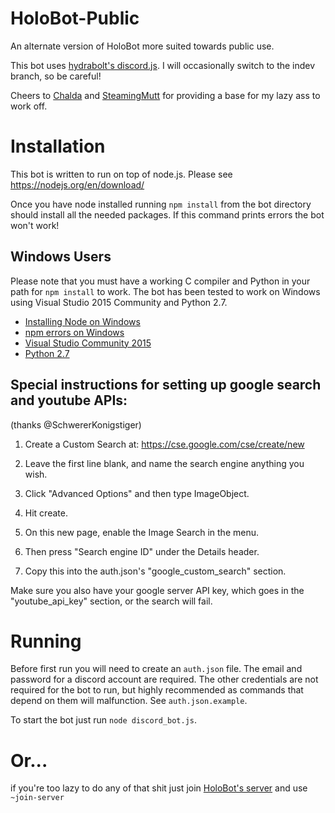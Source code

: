 # HoloBot-Public
An alternate version of HoloBot more suited towards public use.

This bot uses [hydrabolt's discord.js](https://github.com/hydrabolt/discord.js). I will occasionally switch to the indev branch, so be careful!

Cheers to [Chalda](https://github.com/chalda/DiscordBot) and [SteamingMutt](https://github.com/SteamingMutt/DougleyBot) for providing a base for my lazy ass to work off.

# Installation

This bot is written to run on top of node.js. Please see https://nodejs.org/en/download/

Once you have node installed running `npm install` from the bot directory should install all the needed packages. If this command prints errors the bot won't work!

## Windows Users
Please note that you must have a working C compiler and Python in your path for
`npm install` to work. The bot has been tested to work on Windows using Visual Studio 2015 Community and Python 2.7.
* [Installing Node on Windows](http://blog.teamtreehouse.com/install-node-js-npm-windows)
* [npm errors on Windows](http://stackoverflow.com/questions/21365714/nodejs-error-installing-with-npm)
* [Visual Studio Community 2015](https://www.visualstudio.com/en-us/products/visual-studio-community-vs.aspx)
* [Python 2.7](https://www.python.org/downloads/)

## Special instructions for setting up google search and youtube APIs:

(thanks @SchwererKonigstiger)

1) Create a Custom Search at: https://cse.google.com/cse/create/new

2) Leave the first line blank, and name the search engine anything you wish.

3) Click "Advanced Options" and then type ImageObject.

4) Hit create.

5) On this new page, enable the Image Search in the menu.

6) Then press "Search engine ID" under the Details header.

7) Copy this into the auth.json's "google_custom_search" section.

Make sure you also have your google server API key, which goes in the "youtube_api_key" section, or the search will fail.

# Running
Before first run you will need to create an `auth.json` file. The email and password for a discord account are required. The other credentials are not required for the bot to run, but highly recommended as commands that depend on them will malfunction. See `auth.json.example`.

To start the bot just run
`node discord_bot.js`.

# Or...
if you're too lazy to do any of that shit just join [HoloBot's server](https://discord.gg/0k2Ikrtr1C6Oypqc) and use `~join-server`